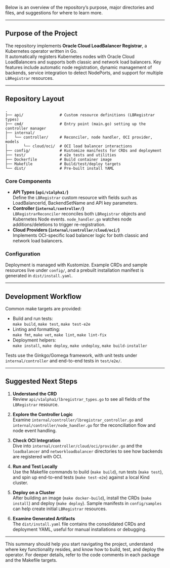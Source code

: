 Below is an overview of the repository’s purpose, major directories and files, and suggestions for where to learn more.

---

## Purpose of the Project
The repository implements **Oracle Cloud LoadBalancer Registrar**, a Kubernetes operator written in Go.  
It automatically registers Kubernetes nodes with Oracle Cloud LoadBalancers and supports both classic and network load balancers. Key features include automatic node registration, dynamic management of backends, service integration to detect NodePorts, and support for multiple `LBRegistrar` resources.

---

## Repository Layout
```
.
├── api/                # Custom resource definitions (LBRegistrar types)
├── cmd/                # Entry point (main.go) setting up the controller manager
├── internal/
│   └── controller/     # Reconciler, node handler, OCI provider, models
│       └── cloud/oci/  # OCI load balancer interactions
├── config/             # Kustomize manifests for CRDs and deployment
├── test/               # e2e tests and utilities
├── Dockerfile          # Build container image
├── Makefile            # Build/test/deploy targets
└── dist/               # Pre-built install YAML
```

### Core Components
- **API Types (`api/v1alpha1/`)**  
  Define the `LBRegistrar` custom resource with fields such as LoadBalancerId, BackendSetName and API key parameters.
- **Controller (`internal/controller/`)**  
  `LBRegistrarReconciler` reconciles both `LBRegistrar` objects and Kubernetes Node events. `node_handler.go` watches node additions/deletions to trigger re-registration.
- **Cloud Providers (`internal/controller/cloud/oci/`)**  
  Implements OCI-specific load balancer logic for both classic and network load balancers.

### Configuration
Deployment is managed with Kustomize. Example CRDs and sample resources live under `config/`, and a prebuilt installation manifest is generated in `dist/install.yaml`.

---

## Development Workflow
Common make targets are provided:

- Build and run tests:  
  `make build`, `make test`, `make test-e2e`
- Linting and formatting:  
  `make fmt`, `make vet`, `make lint`, `make lint-fix`
- Deployment helpers:  
  `make install`, `make deploy`, `make undeploy`, `make build-installer`

Tests use the Ginkgo/Gomega framework, with unit tests under `internal/controller` and end-to-end tests in `test/e2e/`.

---

## Suggested Next Steps

1. **Understand the CRD**  
   Review `api/v1alpha1/lbregistrar_types.go` to see all fields of the `LBRegistrar` resource.

2. **Explore the Controller Logic**  
   Examine `internal/controller/lbregistrar_controller.go` and `internal/controller/node_handler.go` for the reconciliation flow and node event handling.

3. **Check OCI Integration**  
   Dive into `internal/controller/cloud/oci/provider.go` and the `loadbalancer` and `networkloadbalancer` directories to see how backends are registered with OCI.

4. **Run and Test Locally**  
   Use the Makefile commands to build (`make build`), run tests (`make test`), and spin up end-to-end tests (`make test-e2e`) against a local Kind cluster.

5. **Deploy on a Cluster**  
   After building an image (`make docker-build`), install the CRDs (`make install`) and deploy (`make deploy`). Sample manifests in `config/samples` can help create initial `LBRegistrar` resources.

6. **Examine Generated Artifacts**  
   The `dist/install.yaml` file contains the consolidated CRDs and deployment YAML, useful for manual installations or debugging.

---

This summary should help you start navigating the project, understand where key functionality resides, and know how to build, test, and deploy the operator. For deeper details, refer to the code comments in each package and the Makefile targets.
